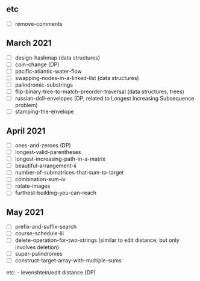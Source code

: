 ## etc
- [ ] remove-comments

## March 2021
- [ ] design-hashmap (data structures)
- [ ] coin-change (DP)
- [ ] pacific-atlantic-water-flow
- [ ] swapping-nodes-in-a-linked-list (data structures)
- [ ] palindromic-substrings
- [ ] flip-binary-tree-to-match-preorder-traversal (data structures, trees)
- [ ] russian-doll-envelopes (DP, related to Longest Increasing Subsequence problem)
- [ ] stamping-the-envelope

## April 2021
- [ ] ones-and-zeroes (DP)
- [ ] longest-valid-parentheses
- [ ] longest-increasing-path-in-a-matrix
- [ ] beautiful-arrangement-ii
- [ ] number-of-submatrices-that-sum-to-target
- [ ] combination-sum-iv
- [ ] rotate-images
- [ ] furthest-building-you-can-reach

## May 2021
- [ ] prefix-and-suffix-search
- [ ] course-schedule-iii
- [ ] delete-operation-for-two-strings (similar to edit distance, but only involves deletion)
- [ ] super-palindromes
- [ ] construct-target-array-with-multiple-sums

etc:
    - levenshtein/edit distance (DP)
